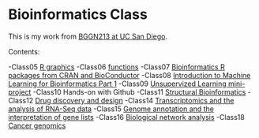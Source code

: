 # Bioinformatics Class
This is my work from [BGGN213 at UC San Diego](https://bioboot.github.io/bggn213_F19/).

Contents:

-Class05 [R graphics](https://github.com/Christinarl/BGGN213/blob/master/Class5.md)
-Class06 [functions](https://github.com/Christinarl/BGGN213/blob/master/Class6/Class6.md)
-Class07 [Bioinformatics R packages from CRAN and BioConductor](https://github.com/Christinarl/BGGN213/blob/master/Class07/Class07.Rmd)
-Class08 [Introduction to Machine Learning for Bioinformatics Part 1](https://github.com/Christinarl/BGGN213/blob/master/Class08/Class08.Rmd)
-Class09 [Unsupervized Learning mini-project](https://github.com/Christinarl/BGGN213/blob/master/Class09/Class09.Rmd)
-Class10 Hands-on with Github
-Class11 [Structural Bioinformatics](https://github.com/Christinarl/BGGN213/blob/master/20191106_BGGN213_Lecture11/Class11/Class11.Rmd)
-Class12 [Drug discovery and design](https://github.com/Christinarl/BGGN213/blob/master/Class12/Class12.Rmd)
-Class14 [Transcriptomics and the analysis of RNA-Seq data](https://github.com/Christinarl/BGGN213/blob/master/Class14/Class%2014.Rmd)
-Class15 [Genome annotation and the interpretation of gene lists](https://github.com/Christinarl/BGGN213/blob/master/Class15/Class%2015.Rmd)
-Class16 [Biological network analysis](https://github.com/Christinarl/BGGN213/blob/master/Class16/Class%2016.Rmd)
-Class18 [Cancer genomics](https://github.com/Christinarl/BGGN213/blob/master/Class18/Class%2018.Rmd)
